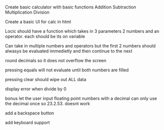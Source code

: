 Create basic calculator with basic functions
    Addition
    Subtraction
    Multiplication
    Division

Create a basic UI for calc in html

Locic should have a function which takes in 3 parameters
    2 numbers and an operator. each should be its on variable

Can take in multiple numbers and operators but the first 2 numbers 
should alwasys be evaluated immedietly and then continue to the next

round decimals so it does not overflow the screen

pressing equals will not evaluate until both numbers are filled

pressing clear should wipe out ALL data

display error when divide by 0

bonus let the user input floating point numbers with a decimal
can only use the decimal once so 23.2.53. doesnt work

add a backspace button

add keyboard support